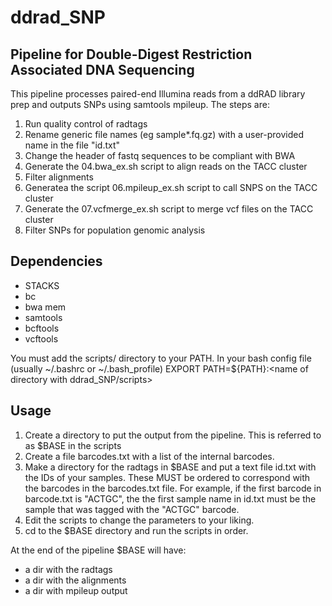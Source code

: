 # ddrad_SNP
## Pipeline for Double-Digest Restriction Associated DNA Sequencing

This pipeline processes paired-end Illumina reads from a ddRAD library prep and outputs SNPs using samtools mpileup. The steps are:

1) Run quality control of radtags 
2) Rename generic file names (eg sample*.fq.gz) with a user-provided name in the file "id.txt"
3) Change the header of fastq sequences to be compliant with BWA
4) Generate the 04.bwa_ex.sh script to align reads on the TACC cluster 
5) Filter alignments 
6) Generatea the script 06.mpileup_ex.sh script to call SNPS on the TACC cluster 
7) Generate the 07.vcfmerge_ex.sh script to merge vcf files on the TACC cluster 
8) Filter SNPs for population genomic analysis

## Dependencies
- STACKS
- bc
- bwa mem
- samtools
- bcftools
- vcftools 

You must add the scripts/ directory to your PATH. In your bash config file (usually ~/.bashrc or ~/.bash_profile)
EXPORT PATH=${PATH}:<name of directory with ddrad_SNP/scripts>

## Usage
1) Create a directory to put the output from the pipeline. This is referred to as $BASE in the scripts
2) Create a file barcodes.txt with a list of the internal barcodes.
3) Make a directory for the radtags in $BASE and put a text file id.txt with the IDs of your samples. These MUST be ordered to correspond with the barcodes in the barcodes.txt file.
For example, if the first barcode in barcode.txt is "ACTGC", the the first sample name in id.txt must be the sample that was tagged with the "ACTGC" barcode.
4) Edit the scripts to change the parameters to your liking.
5) cd to the $BASE directory and run the scripts in order.

At the end of the pipeline $BASE will have:

- a dir with the radtags 
- a dir with the alignments
- a dir with mpileup output
